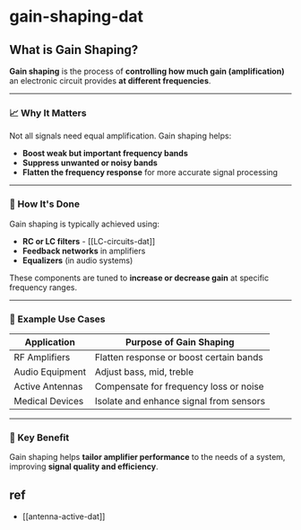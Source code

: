 
# gain-shaping-dat

## What is Gain Shaping?

**Gain shaping** is the process of **controlling how much gain (amplification)** an electronic circuit provides **at different frequencies**.

---

### 📈 Why It Matters
Not all signals need equal amplification. Gain shaping helps:

- **Boost weak but important frequency bands**
- **Suppress unwanted or noisy bands**
- **Flatten the frequency response** for more accurate signal processing

---

### 🧰 How It's Done
Gain shaping is typically achieved using:

- **RC or LC filters** - [[LC-circuits-dat]]
- **Feedback networks** in amplifiers
- **Equalizers** (in audio systems)

These components are tuned to **increase or decrease gain** at specific frequency ranges.

---

### 📶 Example Use Cases
| Application         | Purpose of Gain Shaping                       |
|---------------------|-----------------------------------------------|
| RF Amplifiers       | Flatten response or boost certain bands       |
| Audio Equipment     | Adjust bass, mid, treble                      |
| Active Antennas     | Compensate for frequency loss or noise        |
| Medical Devices     | Isolate and enhance signal from sensors       |

---

### 🎯 Key Benefit
Gain shaping helps **tailor amplifier performance** to the needs of a system, improving **signal quality and efficiency**.

## ref 

- [[antenna-active-dat]]